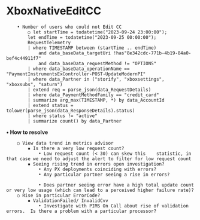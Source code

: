 # XboxNativeEditCC
```
    • Number of users who could not Edit CC
        ○ let startTime = todatetime("2023-09-24 23:00:00");
        let endTime = todatetime("2023-09-25 00:00:00");
        RequestTelemetry
        | where TIMESTAMP between (startTime .. endTime)
            and data_baseData_targetUri !has"8e342cdc-771b-4b19-84a0-bef4c44911f7"
            and data_baseData_requestMethod != "OPTIONS"
        | where data_baseData_operationName == "PaymentInstrumentsExController-POST-UpdateModernPI"
        | where data_Partner in ("storify", "xboxsettings", "xboxsubs", "saturn")
        | extend req = parse_json(data_RequestDetails)
        | where data_PaymentMethodFamily == "credit_card"
        | summarize arg_max(TIMESTAMP, *) by data_AccountId
        | extend status = tolower(parse_json(data_ResponseDetails).status)
        | where status != "active"
        | summarize count() by data_Partner
```

**• How to resolve**

        ○ View data trend in metrics advisor
            ▪ Is there a very low request count?
                • Low request count (< 30) can skew this    statistic, in that case we need to adjust the alert to filter for low request count
            ▪ Seeing rising trend in errors open investigation?
                • Any PX deployments coinciding with errors?
                • Any particular partner seeing a rise in errors?

                • Does partner seeing error have a high total update count or very low usage (which can lead to a perceived higher failure rate)?
        ○ Rise in particular ErrorCode?
            ▪ ValidationFailed/ InvalidCvv
                • Investigate with PIMS On Call about rise of validation errors.  Is there a problem with a particular processor?

